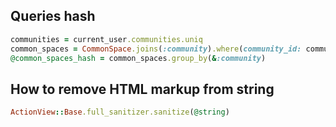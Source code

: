 ## Queries hash

```rb
communities = current_user.communities.uniq
common_spaces = CommonSpace.joins(:community).where(community_id: communities.map(&:id))
@common_spaces_hash = common_spaces.group_by(&:community)
```

## How to remove HTML markup from string

```rb
ActionView::Base.full_sanitizer.sanitize(@string)
```